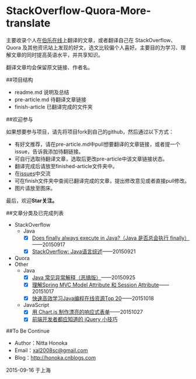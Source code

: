 # StackOverflow-Quora-More-translate
主要收录个人在[伯乐在线](http://www.jobbole.com/)上翻译的文章，或者翻译自己在 StackOverflow、Quora 及其他资讯站上发现的好文，选文比较偏个人喜好。主要目的为学习、理解文章的同时提高英语水平，并共享知识。

翻译文章均会保留原文链接、作者名。

##项目结构

- readme.md 说明及总结
- pre-article.md 待翻译文章链接
- finish-article 已翻译完成的文件夹

##欢迎参与

如果想要参与项目，请先将项目fork到自己的github，然后通过以下方式：
 
 - 有好文推荐，请在pre-article.md中pull想要翻译的文章链接，或者提一个issue，告诉我添加待翻链接。
 - 可自行选取待翻译文章，选取后更改pre-article中该文章链接状态。
 - 翻译完成后请放至finished-article文件夹中。
 - 在[issues](https://github.com/nitta-honoka/StackOverflow-Quora-More-translate/issues)中交流
 - 可在finish文件夹中查阅已翻译完成的文章，提出修改意见或者直接pull修改。
 - 图片请放至图床。
 
最后，欢迎**Star关注。**

##文章分类及已完成列表

- StackOverflow
	+ Java
   	    - [x] [Does finally always execute in Java?（Java 是否总会执行 finally）](https://github.com/nitta-honoka/StackOverflow-Quora-More-translate/blob/master/finished-article/Does-finally-always-execute-in-Java.md)——20150917  
   	    - [x] [StackOverflow: Java语言综述](https://github.com/nitta-honoka/StackOverflow-Quora-More-translate/blob/master/finished-article/StackOverflow-Java%20tag.md)——20150921
- Quora
- Other
	+ Java
	   + [x] [Java 常见异常解释（恶搞版）](https://github.com/nitta-honoka/StackOverflow-Quora-More-translate/blob/master/finished-article/Java%20%E5%B8%B8%E8%A7%81%E5%BC%82%E5%B8%B8%E8%A7%A3%E9%87%8A%EF%BC%88%E6%81%B6%E6%90%9E%E7%89%88%EF%BC%89.md)——20150925
	   + [x] [理解Spring MVC Model Attribute 和 Session Attribute](https://github.com/nitta-honoka/StackOverflow-Quora-More-translate/blob/master/finished-article/%E7%90%86%E8%A7%A3Spring%20MVC%20Model%20Attribute%20%E5%92%8C%20Session%20Attribute.md)——20151017
	   + [x] [快速高效学习Java编程在线资源Top 20](https://github.com/nitta-honoka/StackOverflow-Quora-More-translate/blob/master/finished-article/%E5%BF%AB%E9%80%9F%E9%AB%98%E6%95%88%E5%AD%A6%E4%B9%A0Java%E7%BC%96%E7%A8%8B%E5%9C%A8%E7%BA%BF%E8%B5%84%E6%BA%90Top%2020.md)——20151018
	+ JavaScript
		+ [x] [用 Chart.js 制作漂亮的响应式表单](https://github.com/nitta-honoka/StackOverflow-Quora-More-translate/blob/master/finished-article/%E7%94%A8%20Chart.js%20%E5%81%9A%E6%BC%82%E4%BA%AE%E7%9A%84%E5%93%8D%E5%BA%94%E5%BC%8F%E8%A1%A8%E5%8D%95.md)——20151027
		+ [x] [前端开发者都应知道的 jQuery 小技巧](https://github.com/nitta-honoka/StackOverflow-Quora-More-translate/blob/master/finished-article/%E5%89%8D%E7%AB%AF%E5%BC%80%E5%8F%91%E8%80%85%E9%83%BD%E5%BA%94%E7%9F%A5%E9%81%93%E7%9A%84%20jQuery%20%E5%B0%8F%E6%8A%80%E5%B7%A7.md)

##To Be Continue

- Author：Nitta Honoka
- Email：xal2008sc@gmail.com
- Blog：http://honoka.cnblogs.com

2015-09-16 于上海
